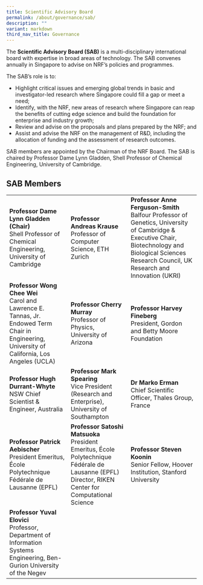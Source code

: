 ```yaml
---
title: Scientific Advisory Board
permalink: /about/governance/sab/
description: ""
variant: markdown
third_nav_title: Governance
---
```

The **Scientific Advisory Board (SAB)** is a multi-disciplinary international board with expertise in broad areas of technology. The SAB convenes annually in Singapore to advise on NRF’s policies and programmes.

The SAB’s role is to:
* Highlight critical issues and emerging global trends in basic and investigator-led research where Singapore could fill a gap or meet a need;
* Identify, with the NRF, new areas of research where Singapore can reap the benefits of cutting edge science and build the foundation for enterprise and industry growth;
* Review and advise on the proposals and plans prepared by the NRF; and
* Assist and advise the NRF on the management of R&amp;D, including the allocation of funding and the assessment of research outcomes.

SAB members are appointed by the Chairman of the NRF Board. The SAB is chaired by Professor Dame Lynn Gladden, Shell Professor of Chemical Engineering, University of Cambridge.

## SAB Members ##

|  |  |  |
| -------- | -------- | -------- |
| **Professor Dame Lynn Gladden (Chair)**<br> Shell Professor of Chemical Engineering, University of Cambridge | **Professor Andreas Krause**<br> Professor of Computer Science, ETH Zurich | **Professor Anne Ferguson-Smith**<br> Balfour Professor of Genetics, University of Cambridge &amp; Executive Chair, Biotechnology and Biological Sciences Research Council, UK Research and Innovation (UKRI)
| **Professor Wong Chee Wei**<br> Carol and Lawrence E. Tannas, Jr. Endowed Term Chair in Engineering, University of California, Los Angeles (UCLA) | **Professor Cherry Murray**<br> Professor of Physics, University of Arizona | **Professor Harvey Fineberg**<br> President, Gordon and Betty Moore Foundation
| **Professor Hugh Durrant-Whyte**<br> NSW Chief Scientist &amp; Engineer, Australia | **Professor Mark Spearing**<br> Vice President (Research and Enterprise), University of Southampton | **Dr Marko Erman**<br> Chief Scientific Officer, Thales Group, France
| **Professor Patrick Aebischer**<br> President Emeritus, École Polytechnique Fédérale de Lausanne (EPFL) | **Professor Satoshi Matsuoka** President Emeritus, École Polytechnique Fédérale de Lausanne (EPFL)<br> Director, RIKEN Center for Computational Science | **Professor Steven Koonin**<br> Senior Fellow, Hoover Institution, Stanford University
| **Professor Yuval Elovici** <br> Professor, Department of Information Systems Engineering, Ben-Gurion University of the Negev